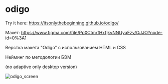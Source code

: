 # odigo

Try it here: https://itsonlythebeginning.github.io/odigo/

Макет: https://www.figma.com/file/PpXCtmrfHxfjkvNNUyaEzv/OJJO?node-id=0%3A1

Верстка макета "Odigo" с использованием HTML и CSS

Нейминг по методологии БЭМ

(no adaptive only desktop version)


![odigo_screen](https://github.com/itsonlythebeginning/odigo/assets/107440223/bfeb8407-9b2e-40c1-ae2e-6d7af7f10898)
